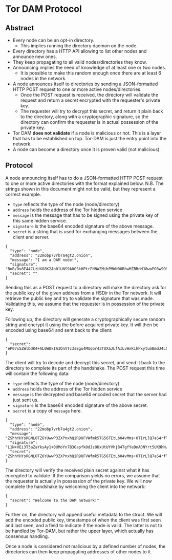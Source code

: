 Tor DAM Protocol
================

Abstract
--------

* Every node can be an opt-in directory.
  * This implies running the directory daemon on the node.
* Every directory has a HTTP API allowing to list other nodes and
  announce new ones.
* They keep propagating to all valid nodes/directories they know.
* Announcing implies the need of knowledge of at least one or two nodes.
  * It is possible to make this random enough once there are at least 6
    nodes in the network.
* A node announces itself to directories by sending a JSON-formatted
  HTTP POST request to one or more active nodes/directories.
  * Once the POST request is received, the directory will validate the
    request and return a secret encrypted with the requester's private
	key.
  * The requester will try to decrypt this secret, and return it plain
    back to the directory, along with a cryptographic signature, so the
	directory can confirm the requester is in actual possession of the
	private key.
* Tor DAM **does not validate** if a node is malicious or not. This is
  a layer that has to be established on top. Tor-DAM is just the entry
  point into the network.
* A node can become a directory once it is proven valid (not malicious).


Protocol
--------

A node announcing itself has to do a JSON-formatted HTTP POST request
to one or more active directories with the format explained below.
N.B. The strings shown in this document might not be valid, but they
represent a correct example.

* `type` reflects the type of the node (node/directory)
* `address` holds the address of the Tor hidden service
* `message` is the message that has to be signed using the private key
  of this same hidden service.
* `signature` is the base64 encoded signature of the above message.
* `secret` is a string that is used for exchanging messages between
  the client and server.


```
{
  "type": "node",
  "address": "22mobp7vrb7a4gt2.onion",
  "message": "I am a DAM node!",
  "signature": "BuB/Dv8E44CLzUX88K2Ab0lUNS9A0GSkHPtrFNNWZMihPMWN0ORhwMZBRnMJ8woPO3wSONBvEvaCXA2hvsVrUJTa+hnevQNyQXCRhdTVVuVXEpjyFzkMamxb6InrGqbsGGkEUqGMSr9aaQ85N02MMrM6T6JuyqSSssFg2xuO+P4=",
  "secret": ""
}
```

Sending this as a POST request to a directory will make the directory
ask for the public key of the given address from a HSDir in the Tor
network. It will retrieve the public key and try to validate the
signature that was made. Validating this, we assume that the requester
is in possession of the private key.

Following up, the directory will generate a cryptographically secure
random string and encrypt it using the before acquired private key. It
will then be encoded using base64 and sent back to the client:


```
{
  "secret": "eP07xSZWlDdK4+AL0WUkIA3OnVTc3sEgu4MUqGr43TUXaJLfAILvWxKihPxytumBmdJ4LC45LsrdDuhmUSmZZMJxxiLmB4Gf3zoWa1DmStdc147VsGpexY05jaJUZlbmG0kkTFdPmdcKNbis5xfRn8Duo1e5bOPj41lIopwiil0="
}
```

The client will try to decode and decrypt this secret, and send it back
to the directory to complete its part of the handshake. The POST request
this time will contain the following data:
* `type` reflects the type of the node (node/directory)
* `address` holds the address of the Tor hidden service
* `message` is the decrypted and base64 encoded secret that the server
  had just sent us.
* `signature` is the base64 encoded signature of the above secret.
* `secret` is a copy of `message` here.


```
{
  "type": "node",
  "address": "22mobp7vrb7a4gt2.onion",
  "message": "ZShhYHYsRGNLOTZ6YUwwP3ZXPnxhQiR9UFVWfmk5TG56TEtLb04vMms+OTIrLlQ7aS4rflR3V041RG5Je0tnYw==",
  "signature": "L1N+VEi3T3aZaYksAy1+0UMoYn7B3Gapfk0dJzOUxUtUYVhj84TgfYeDnADNYrt5UK9hN/lCTIhsM6zPO7mSjQI43l3dKvMIikqQDwNey/XaokyPI4/oKrMoGQnu8E8UmHmI1pFvwdO5EQQaKbi90qWNj93KB/NlTwqD9Ir4blY=",
  "secret": "ZShhYHYsRGNLOTZ6YUwwP3ZXPnxhQiR9UFVWfmk5TG56TEtLb04vMms+OTIrLlQ7aS4rflR3V041RG5Je0tnYw=="
}
```

The directory will verify the received plain secret against what it has
encrypted to validate. If the comparison yields no errors, we assume that
the requester is actually in possession of the private key. We will now
complete the handshake by welcoming the client into the network:


```
{
  "secret": "Welcome to the DAM network!"
}
```

Further on, the directory will append useful metadata to the struct.
We will add the encoded public key, timestamps of when the client was
first seen and last seen, and a field to indicate if the node is valid.
The latter is not to be handled by Tor-DAM, but rather the upper layer,
which actually has consensus handling.

Once a node is considered not malicious by a defined number of nodes, the
directories can then keep propagating addresses of other nodes to it.
